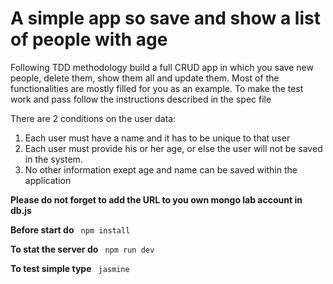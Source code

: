 # A simple app so save and show a list of people with age

Following TDD methodology build a full CRUD app in which you save new people, delete them, show them all and update them.
Most of the functionalities are mostly filled for you as an example. To make the test work and pass follow the instructions
described in the spec file

There are 2 conditions on the user data:
1. Each user must have a name and it has to be unique to that user
2. Each user must provide his or her age, or else the user will not be saved in the system.
3. No other information exept age and name can be saved within the application


__Please do not forget to add the URL to you own mongo lab account in db.js__

__Before start do__
```  npm install ```

__To stat the server do__
```  npm run dev ```

__To test simple type__
```  jasmine   ```

